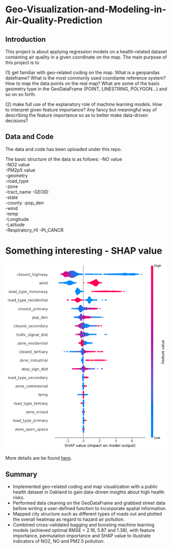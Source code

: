 # Geo-Visualization-and-Modeling-in-Air-Quality-Prediction

## Introduction
This project is about applying regression models on a health-related dataset containing air quality in a given coordinate on the map. The main purpose of this project is to 

(1) get familiar with geo-related coding on the map. What is a geopandas dateframe? What is the most commonly used coordiante reference system? How to map the data points on the real map? What are some of the basic geometry type in the GeoDataFrame (POINT, LINESTRING, POLYGON...) and so on so forth.

(2) make full use of the explanatory role of machine learning models. How to interpret given feature importance? Any fancy but meaningful way of describing the feature importance so as to better make data-driven decisions?

## Data and Code
The data and code has been uploaded under this repo.

The basic structure of the data is as follows:
-NO value	
-NO2 value	
-PM2p5 value	
-geometry	
-road_type	
-zone	
-tract_name	
-GEOID	
-state	
-county	
-pop_den	
-wind	
-temp	
-Longitude	
-Latitude	
-Respiratory_HI	
-Pt_CANCR

# Something interesting - SHAP value
![](SHAP.png)

More details are be found [here](https://shap.readthedocs.io/en/latest/example_notebooks/overviews/An%20introduction%20to%20explainable%20AI%20with%20Shapley%20values.html).

## Summary
- Implemented geo-related coding and map visualization with a public health dataset in Oakland to gain data-driven insights about high health risks.
- Performed data cleaning on the GeoDataFrame and grabbed street data before writing a user-defined function to incorporate spatial information.
- Mapped city structure such as different types of roads out and plotted the overall heatmap as regard to hazard air pollution.
- Combined cross-validated bagging and boosting machine learning models (achieved optimal RMSE = 2.16, 5.87 and 1.38), with feature importance, permutation importance and SHAP value to illustrate indicators of NO2, NO and PM2.5 pollution.
